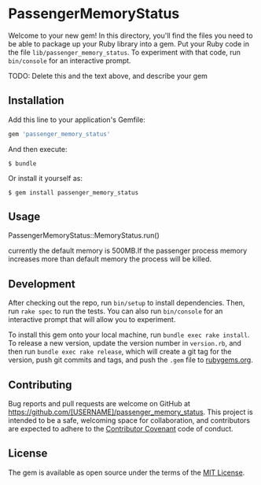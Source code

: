 # PassengerMemoryStatus

Welcome to your new gem! In this directory, you'll find the files you need to be able to package up your Ruby library into a gem. Put your Ruby code in the file `lib/passenger_memory_status`. To experiment with that code, run `bin/console` for an interactive prompt.

TODO: Delete this and the text above, and describe your gem

## Installation

Add this line to your application's Gemfile:

```ruby
gem 'passenger_memory_status'
```

And then execute:

    $ bundle

Or install it yourself as:

    $ gem install passenger_memory_status

## Usage

PassengerMemoryStatus::MemoryStatus.run()

currently the default memory is 500MB.If the passenger process memory increases more than default memory the process will be killed.

## Development

After checking out the repo, run `bin/setup` to install dependencies. Then, run `rake spec` to run the tests. You can also run `bin/console` for an interactive prompt that will allow you to experiment.

To install this gem onto your local machine, run `bundle exec rake install`. To release a new version, update the version number in `version.rb`, and then run `bundle exec rake release`, which will create a git tag for the version, push git commits and tags, and push the `.gem` file to [rubygems.org](https://rubygems.org).

## Contributing

Bug reports and pull requests are welcome on GitHub at https://github.com/[USERNAME]/passenger_memory_status. This project is intended to be a safe, welcoming space for collaboration, and contributors are expected to adhere to the [Contributor Covenant](http://contributor-covenant.org) code of conduct.


## License

The gem is available as open source under the terms of the [MIT License](http://opensource.org/licenses/MIT).

